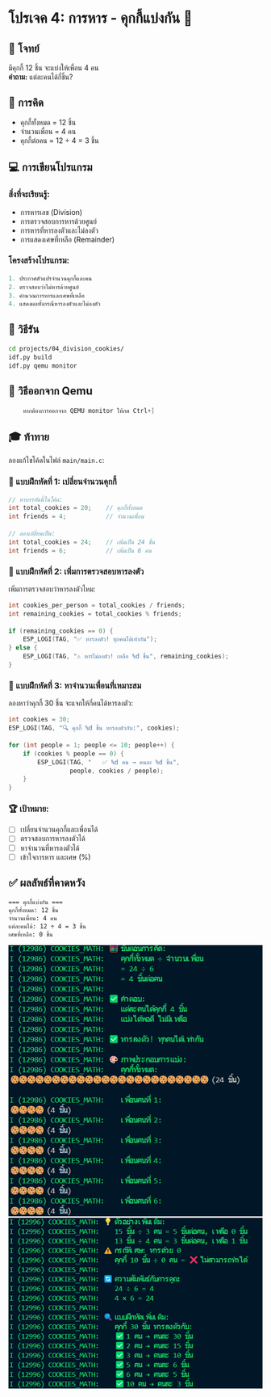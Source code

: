 # โปรเจค 4: การหาร - คุกกี้แบ่งกัน 🍪

## 🎯 โจทย์
มีคุกกี้ 12 ชิ้น จะแบ่งให้เพื่อน 4 คน  
**คำถาม:** แต่ละคนได้กี่ชิ้น?

## 🧮 การคิด
- คุกกี้ทั้งหมด = 12 ชิ้น
- จำนวนเพื่อน = 4 คน
- คุกกี้ต่อคน = 12 ÷ 4 = 3 ชิ้น

## 💻 การเขียนโปรแกรม

### สิ่งที่จะเรียนรู้:
- การหารเลข (Division)
- การตรวจสอบการหารด้วยศูนย์
- การหารที่หารลงตัวและไม่ลงตัว
- การแสดงเศษที่เหลือ (Remainder)

### โครงสร้างโปรแกรม:
```c
1. ประกาศตัวแปรจำนวนคุกกี้และคน
2. ตรวจสอบว่าไม่หารด้วยศูนย์
3. คำนวณการหารและเศษที่เหลือ
4. แสดงผลทั้งกรณีหารลงตัวและไม่ลงตัว
```

## 🚀 วิธีรัน

```bash
cd projects/04_division_cookies/
idf.py build
idf.py qemu monitor
```

## 🚪 วิธีออกจาก Qemu
``` c
    หากต้องการออกจาก QEMU monitor ให้กด Ctrl+]
``` 


## 🎓 ท้าทาย

ลองแก้ไขโค้ดในไฟล์ `main/main.c`:

### 📝 แบบฝึกหัดที่ 1: เปลี่ยนจำนวนคุกกี้
```c
// หาบรรทัดนี้ในโค้ด:
int total_cookies = 20;    // คุกกี้ทั้งหมด
int friends = 4;           // จำนวนเพื่อน

// ลองเปลี่ยนเป็น:
int total_cookies = 24;    // เพิ่มเป็น 24 ชิ้น
int friends = 6;           // เพิ่มเป็น 6 คน
```

### 📝 แบบฝึกหัดที่ 2: เพิ่มการตรวจสอบหารลงตัว
เพิ่มการตรวจสอบว่าหารลงตัวไหม:
```c
int cookies_per_person = total_cookies / friends;
int remaining_cookies = total_cookies % friends;

if (remaining_cookies == 0) {
    ESP_LOGI(TAG, "✅ หารลงตัว! ทุกคนได้เท่ากัน");
} else {
    ESP_LOGI(TAG, "⚠️ หารไม่ลงตัว! เหลือ %d ชิ้น", remaining_cookies);
}
```

### 📝 แบบฝึกหัดที่ 3: หาจำนวนเพื่อนที่เหมาะสม
ลองหาว่าคุกกี้ 30 ชิ้น จะแจกให้กี่คนได้หารลงตัว:
```c
int cookies = 30;
ESP_LOGI(TAG, "🔍 คุกกี้ %d ชิ้น หารลงตัวกับ:", cookies);

for (int people = 1; people <= 10; people++) {
    if (cookies % people == 0) {
        ESP_LOGI(TAG, "   ✅ %d คน → คนละ %d ชิ้น", 
                 people, cookies / people);
    }
}
```

### 🏆 เป้าหมาย:
- [ ] เปลี่ยนจำนวนคุกกี้และเพื่อนได้
- [ ] ตรวจสอบการหารลงตัวได้
- [ ] หาจำนวนที่หารลงตัวได้
- [ ] เข้าใจการหาร และเศษ (%)

## ✅ ผลลัพธ์ที่คาดหวัง

```
=== คุกกี้แบ่งกัน ===
คุกกี้ทั้งหมด: 12 ชิ้น
จำนวนเพื่อน: 4 คน
แต่ละคนได้: 12 ÷ 4 = 3 ชิ้น
เศษที่เหลือ: 0 ชิ้น
```
![alt text](image.png)
![alt text](image-1.png)